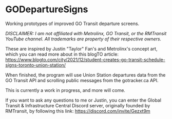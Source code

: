 # GODepartureSigns
Working prototypes of improved GO Transit departure screens.

*DISCLAIMER: I am not affiliated with Metrolinx, GO Transit, or the RMTransit YouTube channel. All trademarks are property of their respective owners.*

These are inspired by Justin "Taylor" Fan's and Metrolinx's concept art, which you can read more about in this blogTO article: https://www.blogto.com/city/2021/12/student-creates-go-transit-schedule-signs-toronto-union-station/

When finished, the program will use Union Station departures data from the GO Transit API and scrolling public messages from the gotracker.ca API.

This is currently a work in progress, and more will come.

If you want to ask any questions to me or Justin, you can enter the Global Transit & Infrastructure Central Discord server, originally founded by RMTransit, by following this link: https://discord.com/invite/Gezxt9m
